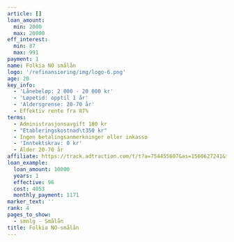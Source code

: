 ```yaml
---
article: []
loan_amount:
  min: 2000
  max: 20000
eff_interest:
  min: 87
  max: 991
payment: 1
name: Folkia NO smålån
logo: '/refinansiering/img/logo-6.png'
age: 20
key_info:
  - 'Lånebeløp: 2 000 - 20 000 kr'
  - 'Løpetid: opptil 1 år'
  - 'Aldersgrense: 20-70 år'
  - Effektiv rente fra 87%
terms:
  - Administrasjonsavgift 180 kr
  - "Etableringskostnad\t350 kr"
  - Ingen betalingsanmerkninger eller inkasso
  - 'Inntektskrav: 0 kr'
  - Alder 20-70 år
affiliate: https://track.adtraction.com/t/t?a=754455607&as=1560627241&t=2&tk=1
loan_example:
  loan_amount: 10000
  years: 1
  effective: 96
  cost: 4053
  monthly_payment: 1171
marker_text: ''
rank: 4
pages_to_show:
  - smnlg - Smålån
title: Folkia NO-smålån
---
```

